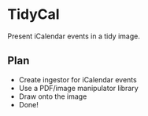 # TidyCal
Present iCalendar events in a tidy image.

## Plan
- Create ingestor for iCalendar events
- Use a PDF/image manipulator library
- Draw onto the image
- Done!
